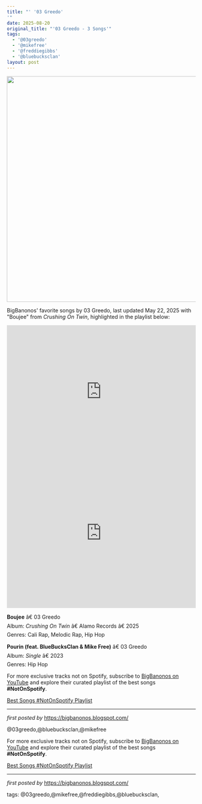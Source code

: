 ```yaml
---
title: "' '03 Greedo'
'"
date: 2025-08-20
original_title: "'03 Greedo - 3 Songs'"
tags:
  - '@03greedo'
  - '@mikefree'
  - '@freddiegibbs'
  - '@bluebucksclan'
layout: post
---
```

<img src="https://www.rollingstone.com/wp-content/uploads/2019/03/3C53E574-07FB-41E9-AB63-5E5058862B32-54700-00007398EB8BE85F.jpeg" width="600" /> <p>BigBanonos' favorite songs by 03 Greedo, last updated May 22, 2025 with "Boujee" from <em>Crushing On Twin</em>, highlighted in the playlist below:</p> <iframe data-testid="embed-iframe" src="https://open.spotify.com/embed/playlist/1YpOiMSfljdJXo7EmA1Gwg?utm_source=generator" width="100%" height="352" frameBorder="0" allowfullscreen="" allow="autoplay; clipboard-write; encrypted-media; fullscreen; picture-in-picture" loading="lazy"></iframe> <iframe width="100%" height="400" src="https://www.youtube.com/embed/SQaRWBRbMXQ" title="03 Greedo - Boujee" frameborder="0" allow="accelerometer; autoplay; clipboard-write; encrypted-media; gyroscope; picture-in-picture; web-share" allowfullscreen></iframe> <p><strong>Boujee</strong> â€ 03 Greedo<br/>
Album: <em>Crushing On Twin</em> â€ Alamo Records â€ 2025<br/>
Genres: Cali Rap, Melodic Rap, Hip Hop</p> <p><strong>Pourin (feat. BlueBucksClan & Mike Free)</strong> â€ 03 Greedo<br/>
Album: <em>Single</em> â€ 2023<br/>
Genres: Hip Hop</p> <div> <p>For more exclusive tracks not on Spotify, subscribe to <a href="https://www.youtube.com/@BigBanonos" target="_blank">BigBanonos on YouTube</a> and explore their curated playlist of the best songs <strong>#NotOnSpotify</strong>.</p> <p><a href="https://www.youtube.com/playlist?list=PLtuNtuTatqI0kFahUCbtbfenC_ET5O_tr" target="_blank">Best Songs #NotOnSpotify Playlist<br /></a></p>
</div> <hr /> <p><em>first posted by</em> <a href="https://bigbanonos.blogspot.com/" rel="noopener" target="_new">https://bigbanonos.blogspot.com/</a></p> <p>@03greedo,@bluebucksclan,@mikefree</p>


<!--Subscribe and Playlist Links-->
<div>
    <p>For more exclusive tracks not on Spotify, subscribe to <a href="https://www.youtube.com/@BigBanonos" target="_blank">BigBanonos on YouTube</a> and explore their curated playlist of the best songs <strong>#NotOnSpotify</strong>.</p>
    <p><a href="https://www.youtube.com/playlist?list=PLtuNtuTatqI0kFahUCbtbfenC_ET5O_tr" target="_blank">Best Songs #NotOnSpotify Playlist<br /></a></p></div>

<hr />

<p><em>first posted by</em> <a href="https://bigbanonos.blogspot.com/" rel="noopener" target="_new">https://bigbanonos.blogspot.com/</a></p>

<p>tags: @03greedo,@mikefree,@freddiegibbs,@bluebucksclan,</p>
